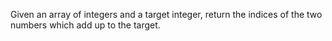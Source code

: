 Given an array of integers and a target integer, return the indices of the two numbers which add up to the target.